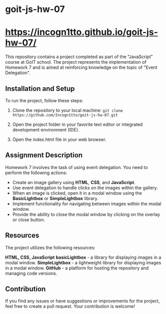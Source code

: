 # goit-js-hw-07
# https://incogn1tto.github.io/goit-js-hw-07/

This repository contains a project completed as part of the "JavaScript" course at GoIT school. The project represents the implementation of Homework 7 and is aimed at reinforcing knowledge on the topic of "Event Delegation".

## Installation and Setup
To run the project, follow these steps:

1. Clone the repository to your local machine:
`git clone https://github.com/Incogn1tto/goit-js-hw-07.git`

2. Open the project folder in your favorite text editor or integrated development environment (IDE).

3. Open the index.html file in your web browser.

## Assignment Description
Homework 7 involves the task of using event delegation. You need to perform the following actions:

- Create an image gallery using **HTML**, **CSS**, and **JavaScript**.
- Use event delegation to handle clicks on the images within the gallery.
- When an image is clicked, open it in a modal window using the **BasicLightbox** or **SimpleLightbox** library.
- Implement functionality for navigating between images within the modal window.
- Provide the ability to close the modal window by clicking on the overlay or close button.

## Resources
The project utilizes the following resources:

**HTML, CSS, JavaScript**
**basicLightbox** - a library for displaying images in a modal window.
**SimpleLightbox** - a lightweight library for displaying images in a modal window.
**GitHub** - a platform for hosting the repository and managing code versions.

## Contribution
If you find any issues or have suggestions or improvements for the project, feel free to create a pull request. Your contribution is welcome!
